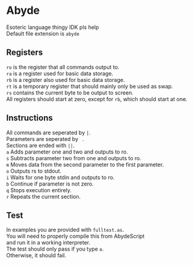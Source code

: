 # Abyde
Esoteric language thingy IDK pls help    
Default file extension is `abyde`
## Registers
`ro` is the register that all commands output to.    
`ra` is a register used for basic data storage.    
`rb` is a register also used for basic data storage.    
`rt` is a temporary register that should mainly only be used as swap.    
`rs` contains the current byte to be output to screen.    
All registers should start at zero, except for `rb`, which should start at one.
## Instructions
All commands are seperated by `|`.    
Parameters are seperated by ` `.    
Sections are ended with `||`.    
`a` Adds parameter one and two and outputs to ro.    
`s` Subtracts parameter two from one and outputs to ro.    
`m` Moves data from the second parameter to the first parameter.    
`o` Outputs rs to stdout.    
`i` Waits for one byte stdin and outputs to ro.    
`b` Continue if parameter is not zero.    
`q` Stops execution entirely.    
`r` Repeats the current section.    
## Test
In examples you are provided with `fulltest.as`.    
You will need to properly compile this from AbydeScript    
and run it in a working interpreter.    
The test should only pass if you type `a`.    
Otherwise, it should fail.